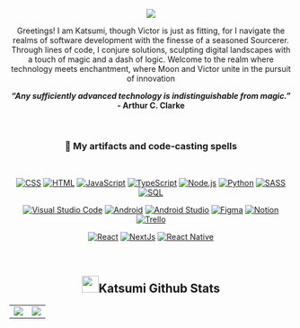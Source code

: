 <p align="center">
  <img src="https://github.com/mooncoded/mooncoded/blob/main/talking_card.png">
</p>

<div align="center">

<p>
Greetings! I am Katsumi, though Victor is just as fitting, for I navigate the realms of software development with the finesse of a seasoned Sourcerer. Through lines of code, I conjure solutions, sculpting digital landscapes with a touch of magic and a dash of logic. Welcome to the realm where technology meets enchantment, where Moon and Victor unite in the pursuit of innovation
</p>
  
<strong><i>“Any sufficiently advanced technology is indistinguishable from magic.”</i> - Arthur C. Clarke </strong>

<br>

</div>

<h3 align="center">🌹 My artifacts and code-casting spells</h3>

<div align="center">
<br>
<p>
    <a href="#"><img alt="CSS" src="https://img.shields.io/badge/CSS-1572B6.svg?logo=css3&logoColor=white"></a>
    <a href="#"><img alt="HTML" src="https://img.shields.io/badge/HTML-E34F26.svg?logo=html5&logoColor=white"></a>
    <a href="#"><img alt="JavaScript" src="https://img.shields.io/badge/JavaScript-F7DF1E.svg?logo=javascript&logoColor=black"></a>
    <a href="#"><img alt="TypeScript" src="https://img.shields.io/badge/TypeScript-007ACC.svg?logo=typescript&logoColor=white"></a>
    <a href="#"><img alt="Node.js" src="https://img.shields.io/badge/Node.js-43853D.svg?logo=node.js&logoColor=white"></a>
    <a href="#"><img alt="Python" src="https://img.shields.io/badge/Python-14354C.svg?logo=python&logoColor=white"></a>
    <a href="#"><img alt="SASS" src="https://img.shields.io/badge/Sass-hotpink.svg?logo=SASS&logoColor=white"></a>
    <a href="#"><img alt="SQL" src="https://custom-icon-badges.herokuapp.com/badge/SQL-025E8C.svg?logo=database&logoColor=white"></a>
</p>
<p>
    <a href="#"><img alt="Visual Studio Code" src="https://img.shields.io/badge/Visual%20Studio%20Code-0078d7.svg?logo=visual-studio-code&logoColor=white"></a>
    <a href="#"><img alt="Android" src="https://img.shields.io/badge/Android-3DDC84?logo=android&logoColor=white"></a>
    <a href="#"><img alt="Android Studio" src="https://img.shields.io/badge/Android%20Studio-008678.svg?logo=android-studio&logoColor=white"></a>
    <a href="#"><img alt="Figma" src="https://img.shields.io/badge/Figma-F24E1E?logo=figma&logoColor=white"></a>
    <a href="#"><img alt="Notion" src="https://img.shields.io/badge/Notion-000000?logo=notion&logoColor=white"></a>
    <a href="#"><img alt="Trello" src="https://img.shields.io/badge/Trello-0052CC?logo=trello&logoColor=white"></a>
</p>
<p>
    <a href="#"><img alt="React" src="https://img.shields.io/badge/React-20232a.svg?logo=react&logoColor=%2361DAFB"></a>
    <a href="#"><img alt="NextJs" src="https://img.shields.io/badge/Next.js-000000?logo=nextdotjs&logoColor=white"></a>
    <a href="#"><img alt="React Native" src="https://img.shields.io/badge/React_Native-20232A.svg?logo=react&logoColor=white"></a>
</p>
</div>

<br>

<h2 align="center"><img src="https://gist.githubusercontent.com/theAdityaNVS/f5b585d1082da2dffffea32434f37956/raw/7f9552d0a179b4f84059259fa878199e369b069c/GitHub-logo.gif" width="30px" height="30px" />Katsumi Github Stats</h2> 

<table align="center">
  <tr>
    <td>
      <img src="https://github-readme-stats.vercel.app/api?username=mooncoded&show_icons=true&title_color=E90803&icon_color=E90803&bg_color=000&text_color=fff&layout=compact" />
    </td>
    <td>
      <img src="https://github-readme-stats.vercel.app/api/top-langs/?username=mooncoded&title_color=E90803&icon_color=E90803&bg_color=000&text_color=fff&layout=compact" />
    </td>
  </tr>
</table>


